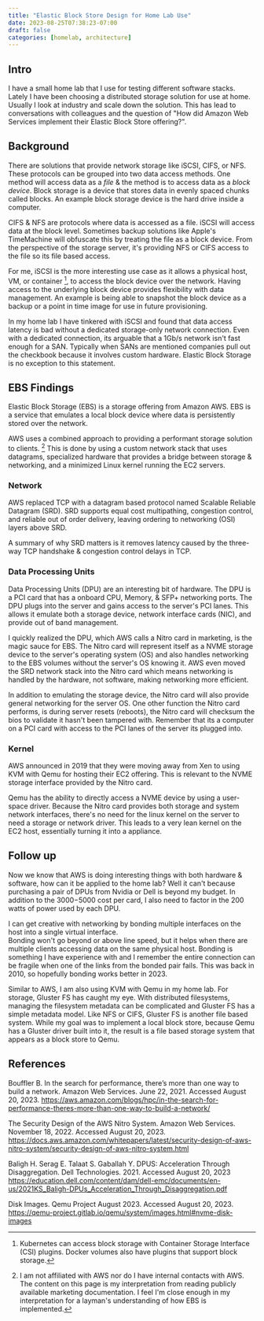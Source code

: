 ```yaml
---
title: "Elastic Block Store Design for Home Lab Use"
date: 2023-08-25T07:38:23-07:00
draft: false
categories: [homelab, architecture]
---
```


## Intro

I have a small home lab that I use for testing different software stacks. Lately I have been choosing a distributed 
storage solution for use at home.  Usually I look at industry and scale down the solution.  This has lead to 
conversations with colleagues and the question of "How did Amazon Web Services implement their Elastic Block Store 
offering?".  

## Background

There are solutions that provide network storage like iSCSI, CIFS, or NFS.  These protocols can be grouped into two
data access methods.  One method will access data as a *file* & the method is to access data as a *block device*.  Block 
storage is a device that stores data in evenly spaced chunks called blocks.  An example block storage device is 
the hard drive inside a computer.

CIFS & NFS are protocols where data is accessed as a file.  iSCSI will access data at the block level. Sometimes 
backup solutions like Apple's TimeMachine will obfuscate this by treating the file as a block device. From the 
perspective of the storage server, it's providing NFS or CIFS access to the file so its file based access.

For me, iSCSI is the more interesting use case as it allows a physical host, VM, or container [^1], to access the block 
device over the network. Having access to the underlying block device provides flexibility with data management.  An 
example is being able to snapshot the block device as a backup or a point in time image for use in future 
provisioning.

In my home lab I have tinkered with iSCSI and found that data access latency is bad without a dedicated storage-only 
network connection.  Even with a dedicated connection, its arguable that a 1Gb/s network isn't 
fast enough for a SAN.  Typically when SANs are mentioned companies pull out the checkbook because it involves custom 
hardware. Elastic Block Storage is no exception to this statement.

## EBS Findings

Elastic Block Storage (EBS) is a storage offering from Amazon AWS.  EBS is a service that emulates a local block device
where data is persistently stored over the network.

AWS uses a combined approach to providing a performant storage solution to clients. [^2]  This is done by using a 
custom network stack that uses datagrams, specialized hardware that provides a bridge between storage & networking, 
and a minimized Linux kernel running the EC2 servers.

### Network

AWS replaced TCP with a datagram based protocol named Scalable Reliable Datagram (SRD).  SRD supports equal cost 
multipathing, congestion control, and reliable out of order delivery, leaving ordering to networking (OSI) layers above
SRD.  

A summary of why SRD matters is it removes latency caused by the three-way TCP handshake & congestion control delays 
in TCP.

### Data Processing Units

Data Processing Units (DPU) are an interesting bit of hardware.  The DPU is a PCI card that has a onboard CPU, Memory, & 
SFP+ networking ports.  The DPU plugs into the server and gains access to the server's PCI lanes.  This allows it 
emulate both a storage device, network interface cards (NIC), and provide out of band management.

I quickly realized the DPU, which AWS calls a Nitro card in marketing, is the magic sauce for EBS.  The Nitro card will 
represent itself as a NVME storage device to the server's operating system (OS) and also handles networking to the EBS 
volumes without the server's OS knowing it.  AWS even moved the SRD network stack into the Nitro card which means 
networking is handled by the hardware, not software, making networking more efficient.

In addition to emulating the storage device, the Nitro card will also provide general networking for the server OS.  One 
other function the Nitro card performs, is during server resets (reboots), the Nitro card will checksum the bios
to validate it hasn't been tampered with. Remember that its a computer on a PCI card with access to the PCI lanes of 
the server its plugged into.

### Kernel

AWS announced in 2019 that they were moving away from Xen to using KVM with Qemu for hosting their EC2 offering.  This 
is relevant to the NVME storage interface provided by the Nitro card.

Qemu has the ability to directly access a NVME device by using a user-space driver.  Because the Nitro card provides 
both storage and system network interfaces, there's no need for the linux kernel on the server to need a
storage or network driver.  This leads to a very lean kernel on the EC2 host, essentially turning it into a appliance.

## Follow up

Now we know that AWS is doing interesting things with both hardware & software, how can it be applied to the home lab?
Well it can't because purchasing a pair of DPUs from Nvidia or Dell is beyond my budget. In addition to the $3000-$5000
cost per card, I also need to factor in the 200 watts of power used by each DPU.

I can get creative with networking by bonding multiple interfaces on the host into a single virtual interface.  
Bonding won't go beyond or above line speed, but it helps when there are multiple clients accessing
data on the same physical host.  Bonding is something I have experience with and I remember the entire connection can be 
fragile when one of the links from the bonded pair fails.  This was back in 2010, so hopefully bonding works 
better in 2023.

Similar to AWS, I am also using KVM with Qemu in my home lab.  For storage, Gluster FS has caught my eye.  With 
distributed filesystems, managing the filesystem metadata can be complicated and Gluster FS has a simple metadata model.
Like NFS or CIFS, Gluster FS is another file based system. While my goal was to implement a local block store, because 
Qemu has a Gluster driver built into it, the result is a file based storage system that appears as a block store to Qemu.

## References

Bouffler B. In the search for performance, there’s more than one way to build a network. Amazon Web Services. 
June 22, 2021.  Accessed August 20, 2023.
https://aws.amazon.com/blogs/hpc/in-the-search-for-performance-theres-more-than-one-way-to-build-a-network/

The Security Design of the AWS Nitro System. Amazon Web Services. November 18, 2022. Accessed August 20, 2023. 
https://docs.aws.amazon.com/whitepapers/latest/security-design-of-aws-nitro-system/security-design-of-aws-nitro-system.html

Baligh H. Serag E. Talaat S. Gaballah Y. DPUS: Acceleration Through Disaggregation. Dell Technologies. 2021. 
Accessed August 20, 2023
https://education.dell.com/content/dam/dell-emc/documents/en-us/2021KS_Baligh-DPUs_Acceleration_Through_Disaggregation.pdf

Disk Images. Qemu Project August 2023. Accessed August 20, 2023.
https://qemu-project.gitlab.io/qemu/system/images.html#nvme-disk-images


[^1]: Kubernetes can access block storage with Container Storage Interface (CSI) plugins. Docker volumes also have 
plugins that support block storage.
[^2]: I am not affiliated with AWS nor do I have internal contacts with AWS.  The content on this page is my 
interpretation from reading publicly available marketing documentation.  I feel I'm close enough in my interpretation 
for a layman's understanding of how EBS is implemented. 

